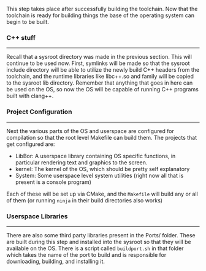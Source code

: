 This step takes place after successfully building the toolchain.  Now that the toolchain is ready for building things the base of the operating system can begin to be built.  

### C++ stuff
---------------

Recall that a sysroot directory was made in the previous section.  This will continue to be used now.  First, symlinks will be made so that the sysroot include directory will be able to utilize the newly build C++ headers from the toolchain, and the runtime libraries like libc++.so and family will be copied to the sysroot lib directory.  Remember that anything that goes in here can be used on the OS, so now the OS will be capable of running C++ programs built with clang++.  

### Project Configuration
-------------------------

Next the various parts of the OS and userspace are configured for compilation so that the root level Makefile can build them.  The projects that get configured are:

- LibBor: A userspace library containing OS specific functions, in particular rendering text and graphics to the screen.  
- kernel: The kernel of the OS, which should be pretty self explanatory
- System: Some userspace level system utilities (right now all that is present is a console program)

Each of these will be set up via CMake, and the `Makefile` will build any or all of them (or running `ninja` in their build directories also works)

### Userspace Libraries
-------------------

There are also some third party libraries present in the Ports/ folder.  These are built during this step and installed into the sysroot so that they will be available on the OS.  There is a script called `buildport.sh` in that folder which takes the name of the port to build and is responsible for downloading, building, and installing it.